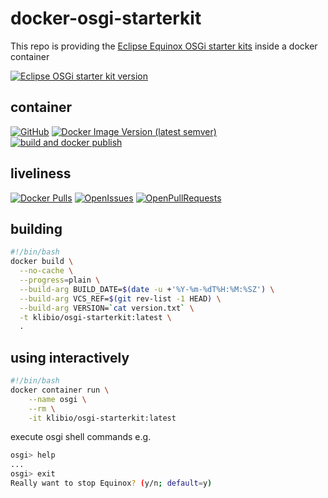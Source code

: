 # docker-osgi-starterkit
This repo is providing the [Eclipse Equinox OSGi starter kits](https://www.eclipse.org/equinox/) inside a docker container

[![Eclipse OSGi starter kit version](https://img.shields.io/badge/Eclipse%20OSGi%20starter%20kit%20version-R--4.20--202106111600-blue)](https://download.eclipse.org/equinox/drops/R-4.20-202106111600/)

## container
[![GitHub](https://img.shields.io/github/license/klibio/docker-osgi-starterkit)](https://www.eclipse.org/legal/epl-2.0/)
[![Docker Image Version (latest semver)](https://img.shields.io/docker/v/klibio/osgi-starterkit)](https://hub.docker.com/r/klibio/osgi-starterkit)
[![build and docker publish](https://github.com/klibio/docker-osgi-starterkit/actions/workflows/actions_build.yml/badge.svg)](https://github.com/klibio/docker-osgi-starterkit/workflows/actions_build.yml/badge.svg?branch=main)

## liveliness
[![Docker Pulls](https://img.shields.io/docker/pulls/klibio/osgi-starterkit)](https://hub.docker.com/repository/docker/klibio/osgi-starterkit)
[![OpenIssues](https://img.shields.io/github/issues-raw/klibio/docker-osgi-starterkit)](https://github.com/klibio/docker-osgi-starterkit/issues?q=is%3Aopen+is%3Aissue)
[![OpenPullRequests](https://img.shields.io/github/issues-pr-raw/klibio/docker-osgi-starterkit)](https://github.com/klibio/docker-osgi-starterkit/pulls?q=is%3Aopen+is%3Apr)

## building
```bash
#!/bin/bash
docker build \
  --no-cache \
  --progress=plain \
  --build-arg BUILD_DATE=$(date -u +'%Y-%m-%dT%H:%M:%SZ') \
  --build-arg VCS_REF=$(git rev-list -1 HEAD) \
  --build-arg VERSION=`cat version.txt` \
  -t klibio/osgi-starterkit:latest \
  .
```
## using interactively
```bash
#!/bin/bash
docker container run \
    --name osgi \
    --rm \
    -it klibio/osgi-starterkit:latest
```

execute osgi shell commands e.g.
```bash
osgi> help
...
osgi> exit
Really want to stop Equinox? (y/n; default=y)
```
